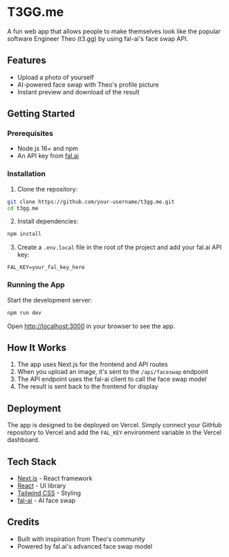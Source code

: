 # T3GG.me

A fun web app that allows people to make themselves look like the popular software Engineer Theo (t3.gg) by using fal-ai's face swap API.

## Features

- Upload a photo of yourself
- AI-powered face swap with Theo's profile picture
- Instant preview and download of the result

## Getting Started

### Prerequisites

- Node.js 16+ and npm
- An API key from [fal.ai](https://fal.ai)

### Installation

1. Clone the repository:

```bash
git clone https://github.com/your-username/t3gg.me.git
cd t3gg.me
```

2. Install dependencies:

```bash
npm install
```

3. Create a `.env.local` file in the root of the project and add your fal.ai API key:

```
FAL_KEY=your_fal_key_here
```

### Running the App

Start the development server:

```bash
npm run dev
```

Open [http://localhost:3000](http://localhost:3000) in your browser to see the app.

## How It Works

1. The app uses Next.js for the frontend and API routes
2. When you upload an image, it's sent to the `/api/faceswap` endpoint
3. The API endpoint uses the fal-ai client to call the face swap model
4. The result is sent back to the frontend for display

## Deployment

The app is designed to be deployed on Vercel. Simply connect your GitHub repository to Vercel and add the `FAL_KEY` environment variable in the Vercel dashboard.

## Tech Stack

- [Next.js](https://nextjs.org/) - React framework
- [React](https://reactjs.org/) - UI library
- [Tailwind CSS](https://tailwindcss.com/) - Styling
- [fal-ai](https://fal.ai/) - AI face swap

## Credits

- Built with inspiration from Theo's community
- Powered by fal.ai's advanced face swap model
